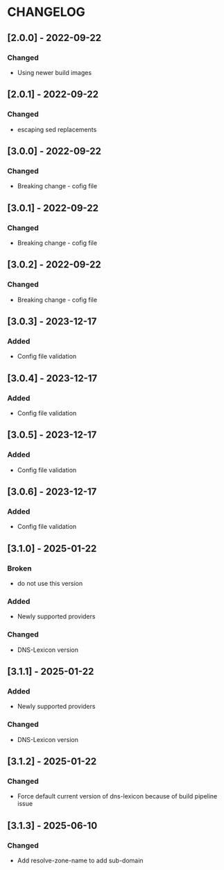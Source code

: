 # CHANGELOG

## [2.0.0] - 2022-09-22
### Changed
- Using newer build images

## [2.0.1] - 2022-09-22
### Changed
- escaping sed replacements

## [3.0.0] - 2022-09-22
### Changed
- Breaking change - cofig file

## [3.0.1] - 2022-09-22
### Changed
- Breaking change - cofig file

## [3.0.2] - 2022-09-22
### Changed
- Breaking change - cofig file

## [3.0.3] - 2023-12-17
### Added
- Config file validation

## [3.0.4] - 2023-12-17
### Added
- Config file validation

## [3.0.5] - 2023-12-17
### Added
- Config file validation

## [3.0.6] - 2023-12-17
### Added
- Config file validation

## [3.1.0] - 2025-01-22
### Broken
- do not use this version

### Added
- Newly supported providers

### Changed
- DNS-Lexicon version

## [3.1.1] - 2025-01-22
### Added
- Newly supported providers

### Changed
- DNS-Lexicon version

## [3.1.2] - 2025-01-22
### Changed
- Force default current version of dns-lexicon because of build pipeline issue


## [3.1.3] - 2025-06-10
### Changed
- Add resolve-zone-name to add sub-domain